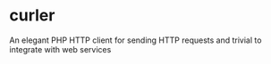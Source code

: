 # curler
An elegant PHP HTTP client for sending HTTP requests and trivial to integrate with web services
